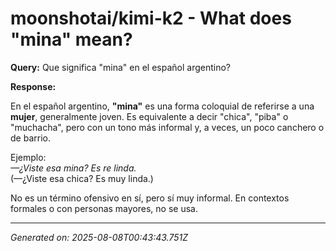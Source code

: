 # moonshotai/kimi-k2 - What does "mina" mean?

**Query:** Que significa "mina" en el español argentino?



**Response:**

En el español argentino, **"mina"** es una forma coloquial de referirse a una **mujer**, generalmente joven. Es equivalente a decir "chica", "piba" o "muchacha", pero con un tono más informal y, a veces, un poco canchero o de barrio.

Ejemplo:  
*—¿Viste esa mina? Es re linda.*  
(—¿Viste esa chica? Es muy linda.)

No es un término ofensivo en sí, pero sí muy informal. En contextos formales o con personas mayores, no se usa.

---
*Generated on: 2025-08-08T00:43:43.751Z*
